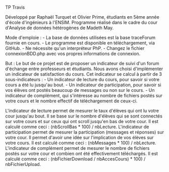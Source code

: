 TP Travis

Développé par Raphaël Turquet et Olivier Prime, étudiants en 5ème année d'école d'ingénieurs à l'ENSIM.
Programme réalisé dans le cadre du cour d'Analyse de données hétérogènes de Madeth May.

Mode d'emploie :
	- La base de données utilisées est la base traceForum fournie en cours.
	- Le programme est disponible en téléchargement, via GitHub.
	- Ne nécessite qu'un interpréteur PhP.
	- Changez le fichier connexionBDD.php avec vos propres informations de connexion.
	
But :
Le but de ce projet est de proposer un indicateur de suivi d'un forum d'échange entre professeurs et étudiants. Nous avons choisi d'implémenter un indicateur de satisfaction du cours.
Cet indicateur se calcul à partir de 3 sous-indicateurs :
	- Un indicateur de lecture du cours, pour savoir si votre cours a été lu jusqu'au bout. 
	- Un indicateur de participation, pour savoir si vos élèves ont postés beaucoup de messages ou non sur le cours. 
	- Un indicateur de complément, qui s'intéresse au nombre de fichiers postés sur votre cours et le nombre effectif de téléchargement de ceux-ci.

L'indicateur de lecture permet de mesurer le taux d'élèves qui ont lu votre cour jusqu'au bout. Il se base sur le nombre d'élèves qui se sont connectés sur votre cours et sur ceux qui ont scroll jusqu'en bas de votre cour.
	Il est calculé comme ceci : (nbScrollBas * 100) / nbLecture.
L'indicateur de participation permet de mesurer la participation (messages et réponses) sur votre cour. Il permet d'avoir une idée sur l'implication de vos élèves sur votre cours.
	Il est calculé comme ceci : (nbMessages * 100) / nbLecture.
L'indicateur de complément permet de mesurer le nombre de fichiers postés sur votre cour et combien ont été effectivement téléchargés. 
	Il est calculé comme ceci : (nbFichierDownload / nbAccesCours) * 100) / nbFichierUpload.
